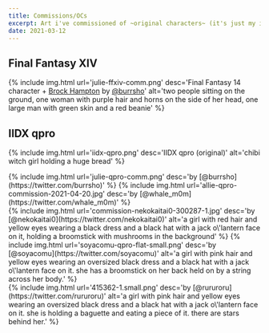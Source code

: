 ```yaml
---
title: Commissions/OCs
excerpt: Art i've commissioned of ~original characters~ (it's just my iidx and ffxiv characters)
date: 2021-03-12
---
```


## Final Fantasy XIV

{% include img.html url='julie-ffxiv-comm.png' desc='Final Fantasy 14 character + [Brock Hampton](https://twitter.com/radvillain/) by [@burrsho](https://twitter.com/burrsho)' alt='two people sitting on the ground, one woman with purple hair and horns on the side of her head, one large man with green skin and a red beanie' %}

## IIDX qpro

{% include img.html url='iidx-qpro.png' desc='IIDX qpro (original)' alt='chibi witch girl holding a huge bread' %}
<div class="img-block">
{% include img.html url='julie-qpro-comm.png' desc='by [@burrsho](https://twitter.com/burrsho)' %}
{% include img.html url='allie-qpro-commission-2021-04-20.jpg' desc='by [@whale_m0m](https://twitter.com/whale_m0m)' %}
</div>
<div class="img-block">
{% include img.html url='commission-nekokaitai0-300287-1.jpg' desc='by [@nekokaitai0](https://twitter.com/nekokaitai0)' alt='a girl with red hair and yellow eyes wearing a black dress and a black hat with a jack o\'lantern face on it, holding a broomstick with mushrooms in the background' %}
{% include img.html url='soyacomu-qpro-flat-small.png' desc='by [@soyacomu](https://twitter.com/soyacomu)' alt='a girl with pink hair and yellow eyes wearing an oversized black dress and a black hat with a jack o\'lantern face on it. she has a broomstick on her back held on by a string across her body.' %}
</div>
{% include img.html url='415362-1.small.png' desc='by [@rururoru](https://twitter.com/rururoru)' alt='a girl with pink hair and yellow eyes wearing an oversized black dress and a black hat with a jack o\'lantern face on it. she is holding a baguette and eating a piece of it. there are stars behind her.' %}